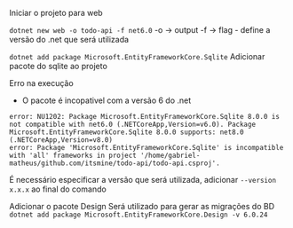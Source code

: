 Iniciar o projeto para web 

`dotnet new web -o todo-api -f net6.0`
-o -> output 
-f -> flag - define a versão do .net que será utilizada


`dotnet add package Microsoft.EntityFrameworkCore.Sqlite`
Adicionar pacote do sqlite ao projeto 

Erro na execução
- O pacote é incopativel com a versão 6 do .net
```
error: NU1202: Package Microsoft.EntityFrameworkCore.Sqlite 8.0.0 is not compatible with net6.0 (.NETCoreApp,Version=v6.0). Package Microsoft.EntityFrameworkCore.Sqlite 8.0.0 supports: net8.0 (.NETCoreApp,Version=v8.0)
error: Package 'Microsoft.EntityFrameworkCore.Sqlite' is incompatible with 'all' frameworks in project '/home/gabriel-matheus/github.com/itsmine/todo-api/todo-api.csproj'.
```

É necessário especificar a versão que será utilizada, adicionar `--version x.x.x` ao final do comando

Adicionar o pacote Design 
Será utilizado para gerar as migrações do BD
`dotnet add package Microsoft.EntityFrameworkCore.Design -v 6.0.24`